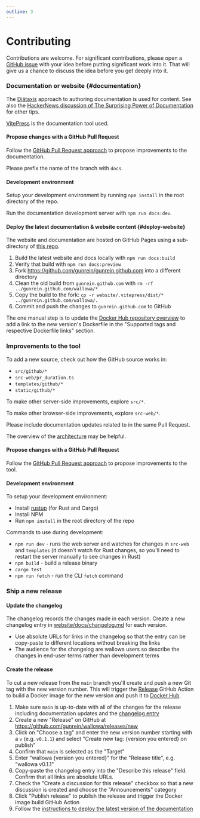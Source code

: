 ```yaml
---
outline: 3
---
```


# Contributing

Contributions are welcome. For significant contributions, please open a [GitHub issue](https://github.com/gunrein/wallowa/issues) with your idea before putting significant work into it. That will give us a chance to discuss the idea before you get deeply into it.

### Documentation or website {#documentation}

The [Diátaxis](https://diataxis.fr/) approach to authoring documentation is used for content.
See also the [HackerNews discussion of The Surprising Power of Documentation](https://news.ycombinator.com/item?id=36287809) for other tips.

[VitePress](https://vitepress.dev/) is the documentation tool used.

#### Propose changes with a GitHub Pull Request

Follow the [GitHub Pull Request approach](https://docs.github.com/en/pull-requests/collaborating-with-pull-requests)
to propose improvements to the documentation.

Please prefix the name of the branch with `docs`.

#### Development environment

Setup your development environment by running `npm install` in the root directory of the repo.

Run the documentation development server with `npm run docs:dev`.

#### Deploy the latest documentation & website content {#deploy-website}

The website and documentation are hosted on GitHub Pages using a sub-directory of [this repo](https://github.com/gunrein/gunrein.github.com).

1. Build the latest website and docs locally with `npm run docs:build`
2. Verify that build with `npm run docs:preview`
3. Fork https://github.com/gunrein/gunrein.github.com into a different directory
4. Clean the old build from `gunrein.github.com` with `rm -rf ../gunrein.github.com/wallowa/*`
5. Copy the build to the fork: `cp -r website/.vitepress/dist/* ../gunrein.github.com/wallowa/.`
6. Commit and push the changes to `gunrein.github.com` to GitHub

The one manual step is to update the [Docker Hub repository overview](https://hub.docker.com/repository/docker/gunrein/wallowa/general) to add a link to the new version's Dockerfile in the "Supported tags and respective Dockerfile links" section.

### Improvements to the tool

To add a new source, check out how the GitHub source works in:

- `src/github/*`
- `src-web/pr_duration.ts`
- `templates/github/*`
- `static/github/*`

To make other server-side improvements, explore `src/*`.

To make other browser-side improvements, explore `src-web/*`.

Please include documentation updates related to in the same Pull Request.

The overview of the [architecture](architecture) may be helpful.

#### Propose changes with a GitHub Pull Request

Follow the [GitHub Pull Request approach](https://docs.github.com/en/pull-requests/collaborating-with-pull-requests)
to propose improvements to the tool.

#### Development environment

To setup your development environment:

- Install [rustup](https://rustup.rs/) (for Rust and Cargo)
- Install NPM
- Run `npm install` in the root directory of the repo

Commands to use during development:

- `npm run dev` - runs the web server and watches for changes in `src-web` and `templates` (it doesn't watch for Rust changes, so you'll need to restart the server manually to see changes in Rust)
- `npm build` - build a release binary
- `cargo test`
- `npm run fetch` - run the CLI `fetch` command

### Ship a new release

#### Update the changelog

The changelog records the changes made in each version. Create a new changelog entry in [website/docs/changelog.md](changelog) for each version.

- Use absolute URLs for links in the changelog so that the entry can be copy-paste to different locations without breaking the links
- The audience for the changelog are wallowa users so describe the changes in end-user terms rather than development terms

#### Create the release

To cut a new release from the `main` branch you'll create and push a new Git tag with the new version number. This will trigger the [Release](https://github.com/gunrein/wallowa/blob/main/.github/workflows/release.yaml) GitHub Action to build a Docker image for the new version and push it to [Docker Hub](https://hub.docker.com/).

1. Make sure `main` is up-to-date with all of the changes for the release including documentation updates and the [changelog entry](https://www.unre.in/wallowa/docs/changelog.html)
2. Create a new "Release" on GitHub at https://github.com/gunrein/wallowa/releases/new
3. Click on "Choose a tag" and enter the new version number starting with a `v` (e.g. `v0.1.1`) and select "Create new tag: {version you entered} on publish"
4. Confirm that `main` is selected as the "Target"
5. Enter "wallowa {version you entered}" for the "Release title", e.g. "wallowa v0.1.1"
6. Copy-paste the changelog entry into the "Describe this release" field. Confirm that all links are absolute URLs.
7. Check the "Create a discussion for this release" checkbox so that a new discussion is created and choose the "Announcements" category
8. Click "Publish release" to publish the release and trigger the Docker image build GitHub Action
9. Follow the [instructions to deploy the latest version of the documentation](#deploy-website)
